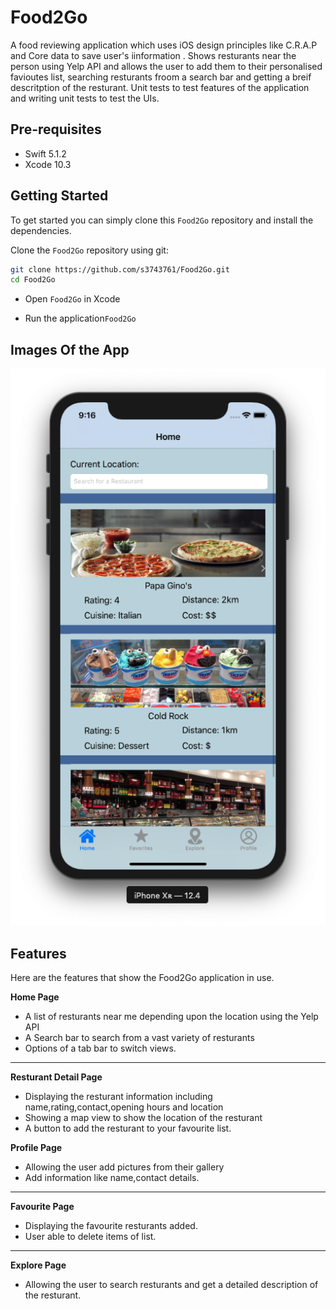 # Food2Go

A food reviewing application which uses iOS design principles like C.R.A.P and Core data to save user's iinformation . Shows resturants near the person using Yelp API and allows the user to add them to their personalised favioutes list, searching resturants froom a search bar and getting a breif descritption of the resturant. Unit tests to test features of the application and writing unit tests to test the UIs.


## Pre-requisites
- Swift 5.1.2
- Xcode 10.3

## Getting Started
To get started  you can simply clone this `Food2Go` repository and install the dependencies.

Clone the `Food2Go` repository using git:

```bash
git clone https://github.com/s3743761/Food2Go.git
cd Food2Go
```
- Open ```Food2Go``` in Xcode

- Run the application```Food2Go```

## Images Of the App

![HomeScreen](\Images\home.png)

## Features

Here are the features that show the Food2Go application in use.

**Home Page**

- A list of resturants near me depending upon the location using the Yelp API
- A Search bar to search from a vast variety of resturants
- Options of a tab bar to switch views.
---

**Resturant Detail Page**

- Displaying the resturant information including name,rating,contact,opening hours and location
- Showing a map view to show the location of the resturant
- A button to add the resturant to your favourite list.

**Profile Page**

- Allowing the user add pictures from their gallery
- Add information like name,contact details.

---

**Favourite Page**

- Displaying the favourite resturants added. 
- User able to delete items of list.


---

**Explore Page**

- Allowing the user to search resturants and get a detailed description of the resturant.
